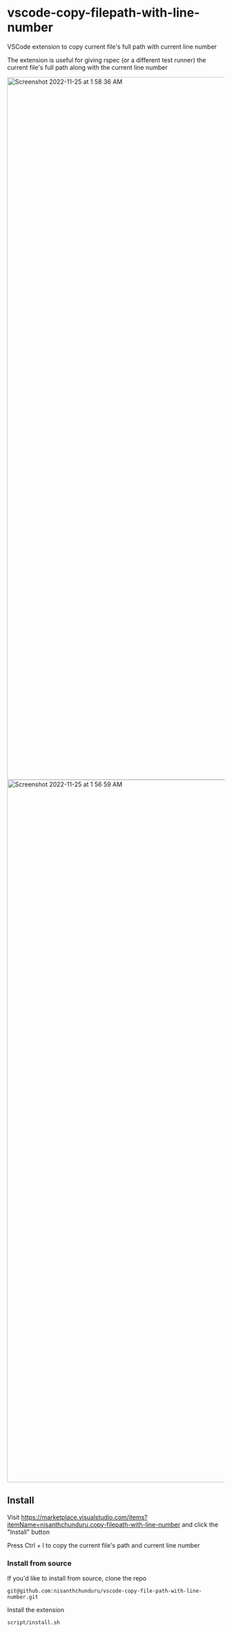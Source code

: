 # vscode-copy-filepath-with-line-number

VSCode extension to copy current file's full path with current line number

The extension is useful for giving rspec (or a different test runner) the current file's full path along with the current line number

<img width="1624" alt="Screenshot 2022-11-25 at 1 58 36 AM" src="https://user-images.githubusercontent.com/1789832/203859512-f357cabf-a85c-4c34-b0b7-6b79e62f0fb7.png">

<img width="1624" alt="Screenshot 2022-11-25 at 1 56 59 AM" src="https://user-images.githubusercontent.com/1789832/203859452-a7bdf842-93e0-438d-95fc-89da1b199608.png">


## Install

Visit https://marketplace.visualstudio.com/items?itemName=nisanthchunduru.copy-filepath-with-line-number and click the "Install" button

Press Ctrl + l to copy the current file's path and current line number

### Install from source

If you'd like to install from source, clone the repo

```
git@github.com:nisanthchunduru/vscode-copy-file-path-with-line-number.git
```

Install the extension

```
script/install.sh
```
